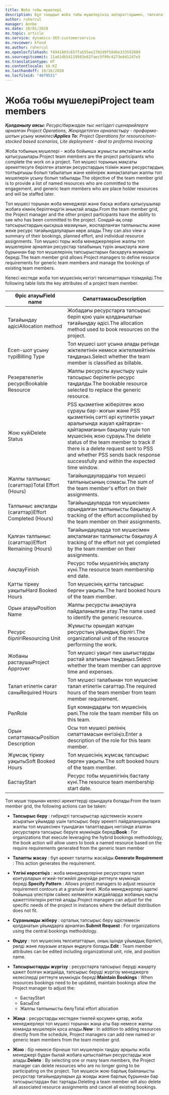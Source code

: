 ```yaml
---
title: Жоба тобы мүшелері
description: Бұл тақырып жоба тобы мүшелерінің ақпараттарымен, төлсипаттарымен және жоспарлауымен қалай жұмыс істеу керектігі туралы ақпарат береді.
author: ruhercul
manager: Annbe
ms.date: 10/01/2020
ms.topic: article
ms.service: dynamics-365-customerservice
ms.reviewer: kfend
ms.author: ruhercul
ms.openlocfilehash: f4941803c657fab55ee2702d9f58d6e333592889
ms.sourcegitcommit: 11a61db54119503e82faec5f99c4273e8d1247e5
ms.translationtype: HT
ms.contentlocale: kk-KZ
ms.lasthandoff: 10/16/2020
ms.locfileid: "4079551"
---
```

# <a name="project-team-members"></a><span data-ttu-id="5eb65-103">Жоба тобы мүшелері</span><span class="sxs-lookup"><span data-stu-id="5eb65-103">Project team members</span></span>

<span data-ttu-id="5eb65-104">_**Қолданылу аясы:** Ресурс/биржадан тыс негіздегі сценарийлерге арналған Project Operations, Жеңілдетілген орналастыру - проформа-шотын ұсыну мәмілесі_</span><span class="sxs-lookup"><span data-stu-id="5eb65-104">_**Applies To:** Project Operations for resource/non-stocked based scenarios, Lite deployment - deal to proforma invoicing_</span></span>

<span data-ttu-id="5eb65-105">Жоба тобының мүшелері - жоба бойынша жұмысты аяқтайтын жоба қатысушылары.</span><span class="sxs-lookup"><span data-stu-id="5eb65-105">Project team members are the project participants who complete the work on a project.</span></span> <span data-ttu-id="5eb65-106">Топ мүшесі торының мақсаты әрекеттесуге берілген аталған ресурстардың тізімін және ресурстардың толтырғышы болып табылатын және кейінірек жинақталатын жалпы топ мүшелерін ұсыну болып табылады.</span><span class="sxs-lookup"><span data-stu-id="5eb65-106">The objective of the team member grid is to provide a list of named resources who are committed to the engagement, and generic team members who are place holder resources and will be staffed later.</span></span>

<span data-ttu-id="5eb65-107">Топ мүшесі торынан жоба менеджері және басқа жобаға қатысушылар жобаға кімнің берілгендігін анықтай алады.</span><span class="sxs-lookup"><span data-stu-id="5eb65-107">From the team member grid, the Project manager and the other project participants have the ability to see who has been committed to the project.</span></span> <span data-ttu-id="5eb65-108">Сондай-ақ олар тапсырыстардың қысқаша мазмұнын, жоспарланған талпынысты және жеке ресурс тағайындалуларын көре алады.</span><span class="sxs-lookup"><span data-stu-id="5eb65-108">They can also view a summary of their bookings, planned effort, and individual resource assignments.</span></span> <span data-ttu-id="5eb65-109">Топ мүшесі торы жоба менеджерлеріне жалпы топ мүшелеріне арналған ресурстар талабының түрін анықтауға және бұрыннан бар топ мүшелерінің тапсырыстарын басқаруға мүмкіндік береді.</span><span class="sxs-lookup"><span data-stu-id="5eb65-109">The team member grid allows Project managers to define resource requirements for generic team members and manage the bookings of existing team members.</span></span>

<span data-ttu-id="5eb65-110">Келесі кестеде жоба топ мүшесінің негізгі төлсипаттарын тізімдейді.</span><span class="sxs-lookup"><span data-stu-id="5eb65-110">The following table lists the key attributes of a project team member.</span></span>

| <span data-ttu-id="5eb65-111">Өріс атауы</span><span class="sxs-lookup"><span data-stu-id="5eb65-111">Field name</span></span>          | <span data-ttu-id="5eb65-112">Сипаттамасы</span><span class="sxs-lookup"><span data-stu-id="5eb65-112">Description</span></span>                                                                                                                                                                  |
|--------------------------|-----------------------------------------------------------------------------------------------------------------------------------------------------------------------------------|
| <span data-ttu-id="5eb65-113">Тағайындау әдісі</span><span class="sxs-lookup"><span data-stu-id="5eb65-113">Allocation method</span></span>        | <span data-ttu-id="5eb65-114">Жобадағы ресурстарға тапсырыс беріп қою үшін қолданылатын тағайындау әдісі.</span><span class="sxs-lookup"><span data-stu-id="5eb65-114">The allocation method used to book resources on the project.</span></span>                                                                         |
| <span data-ttu-id="5eb65-115">Есеп-шот ұсыну түрі</span><span class="sxs-lookup"><span data-stu-id="5eb65-115">Billing Type</span></span>             | <span data-ttu-id="5eb65-116">Топ мүшесі шот ұсына алады ретінде жіктелетінін немесе жіктелмейтінін таңдаңыз.</span><span class="sxs-lookup"><span data-stu-id="5eb65-116">Select whether the team member is classified as billable.</span></span>                                                                                                                                       |
| <span data-ttu-id="5eb65-117">Резервтелетін ресурс</span><span class="sxs-lookup"><span data-stu-id="5eb65-117">Bookable Resource</span></span>        | <span data-ttu-id="5eb65-118">Жалпы ресурсты ауыстыру үшін тапсырыс берілетін ресурс таңдалды.</span><span class="sxs-lookup"><span data-stu-id="5eb65-118">The bookable resource selected to replace the generic resource.</span></span>                                                                                                                   |
| <span data-ttu-id="5eb65-119">Жою күйі</span><span class="sxs-lookup"><span data-stu-id="5eb65-119">Delete Status</span></span>            | <span data-ttu-id="5eb65-120">PSS қызметіне жіберілген жою сұрауы бар-жоғын және PSS қызметінің сәтті әрі күтілетін уақыт аралығында жауап қайтарған-қайтармағанын бақылау үшін топ мүшесінің жою сұрауы.</span><span class="sxs-lookup"><span data-stu-id="5eb65-120">The delete status of the team member to track if there is a delete request sent to PSS and whether PSS sends back response successfully and within the expected time window.</span></span> |
| <span data-ttu-id="5eb65-121">Жалпы талпыныс (сағаттар)</span><span class="sxs-lookup"><span data-stu-id="5eb65-121">Total Effort (Hours)</span></span>     | <span data-ttu-id="5eb65-122">Тағайындаулардағы топ мүшесі талпынысының сомасы.</span><span class="sxs-lookup"><span data-stu-id="5eb65-122">The sum of the team member's effort on their assignments.</span></span>                                                                                                                         |
| <span data-ttu-id="5eb65-123">Талпыныс аяқталды (сағаттар)</span><span class="sxs-lookup"><span data-stu-id="5eb65-123">Effort Completed (Hours)</span></span> | <span data-ttu-id="5eb65-124">Тағайындауларда топ мүшесімен орындалған талпынысты бақылау.</span><span class="sxs-lookup"><span data-stu-id="5eb65-124">A tracking of the effort accomplished by the team member on their assignments.</span></span>                                                                                           |
| <span data-ttu-id="5eb65-125">Қалған талпыныс (сағаттар)</span><span class="sxs-lookup"><span data-stu-id="5eb65-125">Effort Remaining (Hours)</span></span> | <span data-ttu-id="5eb65-126">Тағайындауларда топ мүшесімен аяқталмаған талпынысты бақылау.</span><span class="sxs-lookup"><span data-stu-id="5eb65-126">A tracking of the effort not yet completed by the team member on their assignments.</span></span>                                                                                    |
| <span data-ttu-id="5eb65-127">Аяқтау</span><span class="sxs-lookup"><span data-stu-id="5eb65-127">Finish</span></span>                   | <span data-ttu-id="5eb65-128">Ресурс тобы мүшелігінің аяқталу күні.</span><span class="sxs-lookup"><span data-stu-id="5eb65-128">The resource team membership end date.</span></span>                                                                                                                                            |
| <span data-ttu-id="5eb65-129">Қатты тіркеу уақыты</span><span class="sxs-lookup"><span data-stu-id="5eb65-129">Hard Booked Hours</span></span>        | <span data-ttu-id="5eb65-130">Топ мүшесінің қатты тапсырыс берген уақыты.</span><span class="sxs-lookup"><span data-stu-id="5eb65-130">The hard booked hours of the team member.</span></span>                                                                                                                                                                |
| <span data-ttu-id="5eb65-131">Орын атауы</span><span class="sxs-lookup"><span data-stu-id="5eb65-131">Position Name</span></span>            | <span data-ttu-id="5eb65-132">Жалпы ресурсты анықтауға пайдаланылған атау.</span><span class="sxs-lookup"><span data-stu-id="5eb65-132">The name used to identify the generic resource.</span></span>                                                                                                                                   |
| <span data-ttu-id="5eb65-133">Ресурс бірлігі</span><span class="sxs-lookup"><span data-stu-id="5eb65-133">Resourcing Unit</span></span>          | <span data-ttu-id="5eb65-134">Жұмысты орындап жатқан ресурстың ұйымдық бірлігі.</span><span class="sxs-lookup"><span data-stu-id="5eb65-134">The organizational unit of the resource performing the work.</span></span>                                                                                                                      |
| <span data-ttu-id="5eb65-135">Жобаны растаушы</span><span class="sxs-lookup"><span data-stu-id="5eb65-135">Project Approver</span></span>         | <span data-ttu-id="5eb65-136">Топ мүшесі уақыт пен шығыстарды растай алатынын таңдаңыз.</span><span class="sxs-lookup"><span data-stu-id="5eb65-136">Select whether the team member can approve time and expenses.</span></span>                                                                                                                     |
| <span data-ttu-id="5eb65-137">Талап етілетін сағат саны</span><span class="sxs-lookup"><span data-stu-id="5eb65-137">Required Hours</span></span>           | <span data-ttu-id="5eb65-138">Топ мүшесі талабынан топ мүшесіне талап етілетін сағаттар.</span><span class="sxs-lookup"><span data-stu-id="5eb65-138">The required hours of the team member from team member requirement.</span></span>                                                                                                                       |
| <span data-ttu-id="5eb65-139">Рөл</span><span class="sxs-lookup"><span data-stu-id="5eb65-139">Role</span></span>                     | <span data-ttu-id="5eb65-140">Бұл командадағы топ мүшесінің рөлі.</span><span class="sxs-lookup"><span data-stu-id="5eb65-140">The role the team member fills on this team.</span></span>                                                                                                                                |
| <span data-ttu-id="5eb65-141">Орын сипаттамасы</span><span class="sxs-lookup"><span data-stu-id="5eb65-141">Position Description</span></span>     | <span data-ttu-id="5eb65-142">Осы топ мүшесі рөлінің сипаттамасын енгізіңіз.</span><span class="sxs-lookup"><span data-stu-id="5eb65-142">Enter a description of the role for this team member.</span></span>                                                                                                                             |
| <span data-ttu-id="5eb65-143">Жұмсақ тіркеу уақыты</span><span class="sxs-lookup"><span data-stu-id="5eb65-143">Soft Booked Hours</span></span>        | <span data-ttu-id="5eb65-144">Топ мүшесінің жұмсақ тапсырыс берген уақыты.</span><span class="sxs-lookup"><span data-stu-id="5eb65-144">The soft booked hours of the team member.</span></span>                                                                                                                                                                 |
| <span data-ttu-id="5eb65-145">Бастау</span><span class="sxs-lookup"><span data-stu-id="5eb65-145">Start</span></span>                    | <span data-ttu-id="5eb65-146">Ресурс тобы мүшелігінің басталу күні.</span><span class="sxs-lookup"><span data-stu-id="5eb65-146">The resource team membership start date.</span></span>                                                                                                                                          |

<span data-ttu-id="5eb65-147">Топ мүше торынан келесі әрекеттерді орындауға болады:</span><span class="sxs-lookup"><span data-stu-id="5eb65-147">From the team member grid, the following actions can be taken:</span></span>

- <span data-ttu-id="5eb65-148">**Тапсырыс беру** : гибридті тапсырыстар әдістемесін жүзеге асыратын ұйымдар үшін тапсырыс беру әрекеті пайдаланушыларға жалпы топ мүшесінен туындаған талаптардың негізінде аталған ресурстарға тапсырыс беруге мүмкіндік береді</span><span class="sxs-lookup"><span data-stu-id="5eb65-148">**Book** : For organizations that execute leveraging the hybrid bookings methodology, the book action will allow users to book a named resource based on the require requirements generated from the generic team member</span></span>
- <span data-ttu-id="5eb65-149">**Талапты жасау** : бұл әрекет талапты жасайды.</span><span class="sxs-lookup"><span data-stu-id="5eb65-149">**Generate Requirement** : This action generates the requirement.</span></span>
- <span data-ttu-id="5eb65-150">**Үлгіні көрсетіңіз** : жоба менеджерлеріне ресурстарға талап контурларын егжей-тегжейлі деңгейде реттеуге мүмкіндік береді.</span><span class="sxs-lookup"><span data-stu-id="5eb65-150">**Specify Pattern** : Allows project managers to adjust resource requirement contours at a granular level.</span></span> <span data-ttu-id="5eb65-151">Жоба менеджерлері әдепкі бойынша үлестірім сәйкес келмейтін жағдайларда жобаның нақты қажеттіліктерін реттей алады.</span><span class="sxs-lookup"><span data-stu-id="5eb65-151">Project managers can adjust for the specific needs of the project in instances where the default distribution does not fit.</span></span>
- <span data-ttu-id="5eb65-152">**Сұранымды жіберу** : орталық тапсырыс беру әдістемесін қолданатын ұйымдарға арналған.</span><span class="sxs-lookup"><span data-stu-id="5eb65-152">**Submit Request** : For organizations using the central bookings methodology.</span></span>
- <span data-ttu-id="5eb65-153">**Өңдеу** : топ мүшесінің төлсипаттарын, оның ішінде ұйымдық бірлікті, рөлді және лауазым атауын өңдеуге болады.</span><span class="sxs-lookup"><span data-stu-id="5eb65-153">**Edit** : Team member attributes can be edited including organizational unit, role, and position name.</span></span>
- <span data-ttu-id="5eb65-154">**Тапсырыстарды жүргізу** : ресурстарға тапсырыс беруді жаңарту қажет болған жағдайда, тапсырыс беруді жүргізу менеджерге келесілерді реттеуге мүмкіндік береді:</span><span class="sxs-lookup"><span data-stu-id="5eb65-154">**Maintain Bookings** : When resources bookings need to be updated, maintain bookings allow the Project manager to adjust the:</span></span>

    - <span data-ttu-id="5eb65-155">Бастау</span><span class="sxs-lookup"><span data-stu-id="5eb65-155">Start</span></span>
    - <span data-ttu-id="5eb65-156">Басы</span><span class="sxs-lookup"><span data-stu-id="5eb65-156">End</span></span>
    - <span data-ttu-id="5eb65-157">Жалпы талпынысты бөлу</span><span class="sxs-lookup"><span data-stu-id="5eb65-157">Total effort allocation</span></span>

- <span data-ttu-id="5eb65-158">**Жаңа** : ресурстарды кестеден тікелей қосумен қатар, жоба менеджерлері топ мүшесі торынан жаңа аты бар немесе жалпы команда мүшелерін қоса алады.</span><span class="sxs-lookup"><span data-stu-id="5eb65-158">**New** : In addition to adding resources directly from the schedule, Project managers can add new named or generic team members from the team member grid.</span></span>
- <span data-ttu-id="5eb65-159">**Жою** : бір немесе бірнеше топ мүшелерін таңдау арқылы жоба менеджері бұдан былай жобаға қатыспайтын ресурстарды жоя алады.</span><span class="sxs-lookup"><span data-stu-id="5eb65-159">**Delete** : By selecting one or many team members, the Project manager can delete resources who are no longer going to be participating on the project.</span></span> <span data-ttu-id="5eb65-160">Топ мүшесін жою барлық байланысты ресурстар тағайындауларын да жояды және барлық бұрыннан бар тапсырыстардан бас тартады.</span><span class="sxs-lookup"><span data-stu-id="5eb65-160">Deleting a team member will also delete all associated resource assignments and  cancel all existing bookings.</span></span>
